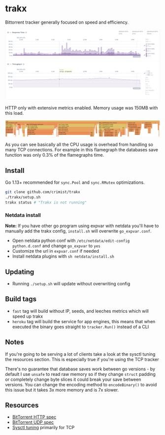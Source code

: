 # trakx

Bittorrent tracker generally focused on speed and efficiency.

![performance](img/performance.png)

HTTP only with extensive metrics enabled. Memory usage was 150MB with this load.

![flame](img/flame.png)

As you can see basically all the CPU usage is overhead from handling so many TCP connections. For example in this flamegraph the databases save function was only 0.3% of the flamegraphs time.

## Install

Go 1.13+ recommended for `sync.Pool` and `sync.RMutex` optimizations.

```sh
git clone github.com/crimist/trakx
./trakx/setup.sh
trakx status # "Trakx is not running"
```

### Netdata install

**Note:** If you have other go program using expvar with netdata you'll have to manually add the trakx config, `install.sh` will overwrite `go_expvar.conf`.

* Open netdata python conf with `/etc/netdata/edit-config python.d.conf` and change `go_expvar` to `yes`
* Customize the url in `expvar.conf` if needed
* Install netdata plugins with `sh netdata/install.sh`

## Updating

* Running `./setup.sh` will update without overwriting config

## Build tags

* `fast` tag will build without IP, seeds, and leeches metrics which will speed up trakx
* `heroku` tag will build the service for app engines, this means that when executed the binary goes straight to `tracker.Run()` instead of a CLI

## Notes

If you're going to be serving a lot of clients take a look at the sysctl tuning the resources section. This is especially true if you're using the TCP tracker

There's no guarantee that database saves work between go versions - by default I use `unsafe` to read raw memory so if they change `struct` padding or completely change byte slices it could break your save between versions. You can change the encoding method to `encodeBinary()` to avoid this issue but it takes 3x more memory and is 7x slower.

## Resources

* [BitTorrent HTTP spec](https://wiki.theory.org/index.php/BitTorrentSpecification)
* [BitTorrent UDP spec](https://www.libtorrent.org/udp_tracker_protocol.html)
* [Sysctl tuning](https://wiki.mikejung.biz/Sysctl_tweaks) primarily for TCP
